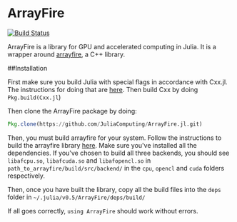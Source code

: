 # ArrayFire

[![Build Status](https://travis-ci.org/Keno/ArrayFire.jl.svg?branch=master)](https://travis-ci.org/Keno/ArrayFire.jl)

ArrayFire is a library for GPU and accelerated computing in Julia. It is a wrapper around [arrayfire](https://github.com/arrayfire/arrayfire), a C++ library. 

##Installation 

First make sure you build Julia with special flags in accordance with Cxx.jl. The instructions for doing that are [here](https://github.com/Keno/Cxx.jl.git). Then build Cxx by doing `Pkg.build(Cxx.jl`)

Then clone the ArrayFire package by doing:
```julia
Pkg.clone(https://github.com/JuliaComputing/ArrayFire.jl.git)
```
Then, you must build arrayfire for your system. Follow the instructions to build the arrayfire library [here](https://github.com/arrayfire/arrayfire/wiki). Make sure you've installed all the dependencies. If you've chosen to build all three backends, you should see `libafcpu.so`, `libafcuda.so` and `libafopencl.so` in `path_to_arrayfire/build/src/backend/` in the `cpu`, `opencl` and `cuda` folders respectively.

Then, once you have built the library, copy all the build files into the `deps` folder in `~/.julia/v0.5/ArrayFire/deps/build/`

If all goes correctly, `using ArrayFire` should work without errors.
